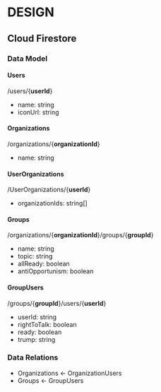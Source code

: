 # DESIGN

## Cloud Firestore

### Data Model

#### Users
/users/{**userId**}
- name: string
- iconUrl: string

#### Organizations
/organizations/{**organizationId**}
- name: string

#### UserOrganizations
/UserOrganizations/{**userId**}
- organizationIds: string[]

#### Groups
/organizations/{**organizationId**}/groups/{**groupId**}
- name: string
- topic: string
- allReady: boolean
- antiOpportunism: boolean

#### GroupUsers
/groups/{**groupId**}/users/{**userId**}
- userId: string
- rightToTalk: boolean
- ready: boolean
- trump: string

### Data Relations
- Organizations <- OrganizationUsers
- Groups <- GroupUsers
